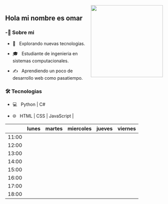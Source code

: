 <img align='right' src="https://media.giphy.com/media/M9gbBd9nbDrOTu1Mqx/giphy.gif" width="230">

## Hola mi nombre es omar


<h3> -👨 Sobre mi </h3>



- 🤔 &nbsp; Explorando nuevas tecnologias.

- 🎓 &nbsp; Estudiante de ingenieria en sistemas computacionales.

- ✍️ &nbsp; Aprendiendo un poco  de desarrollo web como pasatiempo.



<h3>🛠 Tecnologias</h3>



- 💻 &nbsp; Python | C#

- 🌐 &nbsp; HTML | CSS | JavaScript | 


|       |           lunes          |          martes          |         miercoles        |          jueves          |          viernes         |
|-------|:------------------------:|:------------------------:|:------------------------:|:------------------------:|:------------------------:|
| 11:00 |                          |                          |                          |                          |                          |
| 12:00 |                          |                          |                          |                          |                          |
| 13:00 |                          |                          |                          |                          |                          |
| 14:00 |                          |                          |                          |                          |                          |
| 15:00 |                          |                          |                          |                          |                          |
| 16:00 |                          |                          |                          |                          |                          |
| 17:00 |                          |                          |                          |                          |                          |
| 18:00 |                          |                          |                          |                          |                          |

